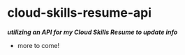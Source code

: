 # cloud-skills-resume-api

 *__utilizing an API for my Cloud Skills Resume to update info__*

 * more to come!
